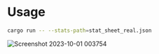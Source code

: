 # Usage
```bash
cargo run -- --stats-path=stat_sheet_real.json
```
![Screenshot 2023-10-01 003754](https://github.com/pitoniak32/cod_keeper/assets/84917393/219b4ddf-82e9-4846-b115-a9114559f02c)

